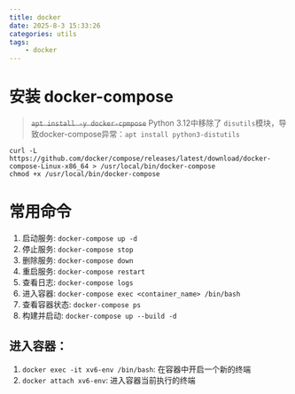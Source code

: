 ```yaml
---
title: docker
date: 2025-8-3 15:33:26
categories: utils
tags:
    - docker
---
```



# 安装 docker-compose
> ~~`apt install -y docker-cpmpose`~~
> Python 3.12中移除了 `disutils`模块，导致docker-compose异常：`apt install python3-distutils`

```shell
curl -L https://github.com/docker/compose/releases/latest/download/docker-compose-Linux-x86_64 > /usr/local/bin/docker-compose
chmod +x /usr/local/bin/docker-compose
```

# 常用命令
1. 启动服务: `docker-compose up -d`
2. 停止服务: `docker-compose stop`
3. 删除服务: `docker-compose down`
4. 重启服务: `docker-compose restart`
5. 查看日志: `docker-compose logs`
6. 进入容器: `docker-compose exec <container_name> /bin/bash`
7. 查看容器状态: `docker-compose ps`
8. 构建并启动: `docker-compose up --build -d`

## 进入容器：
1. `docker exec -it xv6-env /bin/bash`: 在容器中开启一个新的终端
2. `docker attach xv6-env`: 进入容器当前执行的终端